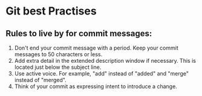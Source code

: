 # Git best Practises

## Rules to live by for commit messages:

1. Don't end your commit message with a period. Keep your commit messages to 50 characters or less.
2. Add extra detail in the extended description window if necessary. This is located just below the subject line.
3. Use active voice. For example, "add" instead of "added" and "merge" instead of "merged".
4. Think of your commit as expressing intent to introduce a change.
